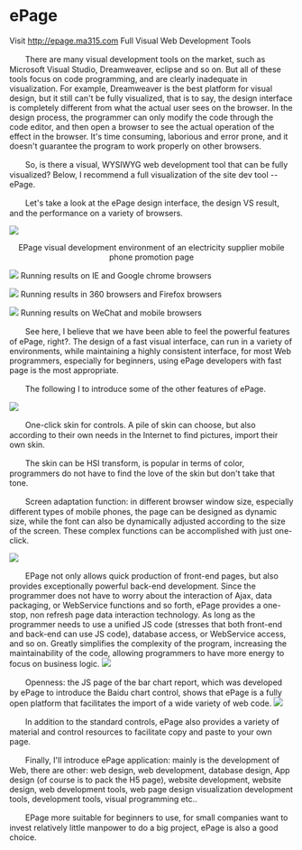 # ePage
Visit http://epage.ma315.com
    Full Visual Web Development Tools
<p>　　There are many visual development tools on the market, such as Microsoft Visual Studio, Dreamweaver, eclipse and so on. But all of these tools focus on code programming, and are clearly inadequate in visualization. For example, Dreamweaver is the best platform for visual design, but it still can't be fully visualized, that is to say, the design interface is completely different from what the actual user sees on the browser. In the design process, the programmer can only modify the code through the code editor, and then open a browser to see the actual operation of the effect in the browser. It's time consuming, laborious and error prone, and it doesn't guarantee the program to work properly on other browsers.</p>
<p>　　So, is there a visual, WYSIWYG web development tool that can be fully visualized? Below, I  recommend a full visualization of the site dev tool --ePage.</p>
<p>　　Let's take a look at the ePage design interface, the design VS result, and the performance on a variety of browsers.</p>
<p><img src = "https://github.com/x3titan/ePage/blob/master/res/ePage001.jpg?raw=true">
    <center>EPage visual development environment of an electricity supplier mobile phone promotion page</center>
</p>
<p><img src = "https://github.com/x3titan/ePage/blob/master/res/ePage002.jpg?raw=true">
Running results on IE and Google chrome browsers
 </p>

<p><img src = "https://github.com/x3titan/ePage/blob/master/res/ePage003.jpg?raw=true">
Running results in 360 browsers and Firefox browsers
 </p>

<p><img src = "https://github.com/x3titan/ePage/blob/master/res/ePage004.jpg?raw=true">
Running results on WeChat and mobile browsers
 </p>


<p>　　See here, I believe that we have been able to feel the powerful features of ePage, right?. The design of a fast visual interface, can run in a variety of environments, while maintaining a highly consistent interface, for most Web programmers, especially for beginners, using ePage developers with fast page is the most appropriate.</p>

<p>　　The following I to introduce some of the other features of ePage.</p>
<img src = "https://github.com/x3titan/ePage/blob/master/res/ePage005.jpg?raw=true">
<p>　　One-click skin for controls. A pile of skin can choose, but also according to their own needs in the Internet to find pictures, import their own skin.
<p>　　The skin can be HSI transform, is popular in terms of color, programmers do not have to find the love of the skin but don't take that tone.
<p>　　Screen adaptation function: in different browser window size, especially different types of mobile phones, the page can be designed as dynamic size, while the font can also be dynamically adjusted according to the size of the screen. These complex functions can be accomplished with just one-click.
    <p><img src = "https://github.com/x3titan/ePage/blob/master/res/ePage006.jpg?raw=true">
        
<p>　　EPage not only allows quick production of front-end pages, but also provides exceptionally powerful back-end development. Since the programmer does not have to worry about the interaction of Ajax, data packaging, or WebService functions and so forth, ePage provides a one-stop, non refresh page data interaction technology. As long as the programmer needs to use a unified JS code (stresses that both front-end and back-end can use JS code), database access, or WebService access, and so on. Greatly simplifies the complexity of the program, increasing the maintainability of the code, allowing programmers to have more energy to focus on business logic.
    <img src = "https://github.com/x3titan/ePage/blob/master/res/ePage007.jpg?raw=true">
<p>　　Openness: the JS page of the bar chart report, which was developed by ePage to introduce the Baidu chart control, shows that ePage is a fully open platform that facilitates the import of a wide variety of web code.
    <img src = "https://github.com/x3titan/ePage/blob/master/res/ePage008.jpg?raw=true">
<p>　　In addition to the standard controls, ePage also provides a variety of material and control resources to facilitate copy and paste to your own page.
<p>　　Finally, I'll introduce ePage application: mainly is the development of Web, there are other: web design, web development, database design, App design (of course is to pack the H5 page), website development, website design, web development tools, web page design visualization development tools, development tools, visual programming etc..
<p>　　EPage more suitable for beginners to use, for small companies want to invest relatively little manpower to do a big project, ePage is also a good choice.

